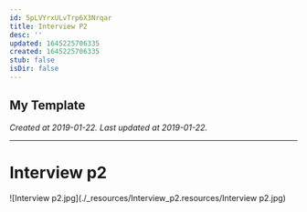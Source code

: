 ```yaml
---
id: 5pLVYrxULvTrp6X3Nrqar
title: Interview P2
desc: ''
updated: 1645225706335
created: 1645225706335
stub: false
isDir: false
---
```

My Template
---

_Created at 2019-01-22._
_Last updated at 2019-01-22._




---

# Interview p2


![Interview p2.jpg](./_resources/Interview_p2.resources/Interview p2.jpg)

